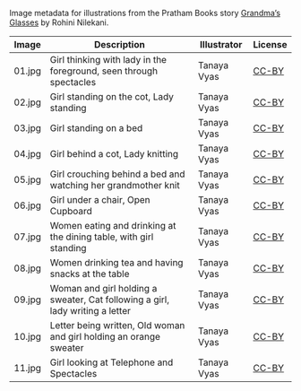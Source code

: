 Image metadata for illustrations from the Pratham Books story [Grandma’s Glasses](https://storyweaver.org.in/stories/1034-grandma-s-glasses) by Rohini Nilekani.

Image | Description | Illustrator | License
----- | ----------- | ----------- | -------
01.jpg | Girl thinking with lady in the foreground, seen through spectacles | Tanaya Vyas | [CC-BY](https://creativecommons.org/licenses/by/4.0/)
02.jpg | Girl standing on the cot, Lady standing | Tanaya Vyas | [CC-BY](https://creativecommons.org/licenses/by/4.0/)
03.jpg | Girl standing on a bed | Tanaya Vyas | [CC-BY](https://creativecommons.org/licenses/by/4.0/)
04.jpg | Girl behind a cot, Lady knitting | Tanaya Vyas | [CC-BY](https://creativecommons.org/licenses/by/4.0/)
05.jpg | Girl crouching behind a bed and watching her grandmother knit | Tanaya Vyas | [CC-BY](https://creativecommons.org/licenses/by/4.0/)
06.jpg | Girl under a chair, Open Cupboard | Tanaya Vyas | [CC-BY](https://creativecommons.org/licenses/by/4.0/)
07.jpg | Women eating and drinking at the dining table, with girl standing | Tanaya Vyas | [CC-BY](https://creativecommons.org/licenses/by/4.0/)
08.jpg | Women drinking tea and having snacks at the table | Tanaya Vyas | [CC-BY](https://creativecommons.org/licenses/by/4.0/)
09.jpg | Woman and girl holding a sweater, Cat following a girl, lady writing a letter | Tanaya Vyas | [CC-BY](https://creativecommons.org/licenses/by/4.0/)
10.jpg | Letter being written, Old woman and girl holding an orange sweater | Tanaya Vyas | [CC-BY](https://creativecommons.org/licenses/by/4.0/)
11.jpg | Girl looking at Telephone and Spectacles | Tanaya Vyas | [CC-BY](https://creativecommons.org/licenses/by/4.0/)
